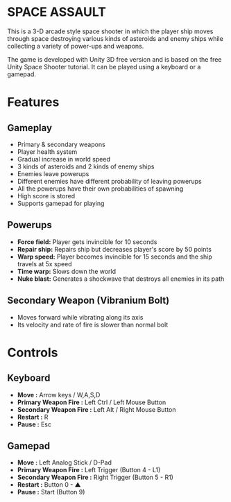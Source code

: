SPACE ASSAULT
=============

This is a 3-D arcade style space shooter in which the player ship moves through space destroying various kinds of asteroids and enemy ships while collecting a variety of power-ups and weapons.

The game is developed with Unity 3D free version and is based on the free Unity Space Shooter tutorial. It can be played using a keyboard or a gamepad.



Features
========

Gameplay
--------
- Primary & secondary weapons
- Player health system
- Gradual increase in world speed
- 3 kinds of asteroids and 2 kinds of enemy ships
- Enemies leave powerups
- Different enemies have different probability of leaving powerups
- All the powerups have their own probabilities of spawning
- High score is stored
- Supports gamepad for playing

Powerups
--------
- **Force field:** Player gets invincible for 10 seconds
- **Repair ship:** Repairs ship but decreases player's score by 50 points
- **Warp speed:** Player becomes invincible for 15 seconds and the ship travels at 5x speed
- **Time warp:** Slows down the world
- **Nuke blast:** Generates a shockwave that destroys all enemies in its path

Secondary Weapon (Vibranium Bolt)
---------------------------------
- Moves forward while vibrating along its axis
- Its velocity and rate of fire is slower than normal bolt


Controls
========

Keyboard
--------

- **Move					:** 	Arrow keys / W,A,S,D
- **Primary Weapon Fire		:** 	Left Ctrl / Left Mouse Button
- **Secondary Weapon Fire	:** 	Left Alt / Right Mouse Button
- **Restart					:**	R
- **Pause					:**	Esc

Gamepad
-------

- **Move					:** 	Left Analog Stick / D-Pad
- **Primary Weapon Fire		:** 	Left Trigger (Button 4 - L1)
- **Secondary Weapon Fire	:** 	Right Trigger (Button 5 - R1)
- **Restart					:**	Button 0 - ▲
- **Pause					:**	Start (Button 9)
